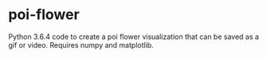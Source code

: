 # poi-flower
Python 3.6.4 code to create a poi flower visualization that can be saved as a gif or video. Requires numpy and matplotlib.
